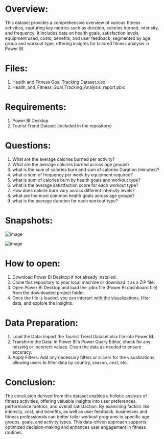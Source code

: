 # Overview:
This dataset provides a comprehensive overview of various fitness activities, capturing key metrics such as duration, calories burned, intensity, and frequency. It includes data on health goals, satisfaction levels, equipment used, costs, benefits, and user feedback, segmented by age group and workout type, offering insights for tailored fitness analysis in Power BI.

# Files:
1. Health and Fitness Goal Tracking Dataset.xlsx
2. Health_and_Fitness_Goal_Tracking_Analysis_report.pbix

# Requirements:
1. Power BI Desktop
2. Tourist Trend Dataset (included in the repository)

# Questions:
1. What are the average calories burned per activity?
2. What are the average calories burned across age groups?
3. what is the sum of calories burn and sum of calories Duration (minutes)?
4. what is sum of frequency per week by equipment required?
5. what is sum of calories burn by health goals and workout type?
6. what is the average satistfaction score for each workout type?
7. How does calorie burn vary across different intensity levels?
8. what are the most common health goals across age groups?
9. what is the average duration for each workout type?
    
# Snapshots:
![image](https://github.com/user-attachments/assets/01b407e5-bce6-4eaf-97af-5f524ff084f8)

![image](https://github.com/user-attachments/assets/6302971a-a684-4dc9-8df0-2d2066e68fee)



# How to open:
1.	 Download Power BI Desktop if not already installed.
2.	Clone this repository to your local machine or download it as a ZIP file.
3.	 Open Power BI Desktop and load the .pbix file (Power BI dashboard file) from the downloaded project folder.
4.	 Once the file is loaded, you can interact with the visualizations, filter data, and explore the insights.

# Data Preparation:
1.	Load the Data: Import the Tourist Trend Dataset.xlsx file into Power BI.
2.	Transform the Data: In Power BI's Power Query Editor, check for any missing or incorrect values. Clean the data as needed to ensure accuracy.
3.	Apply Filters: Add any necessary filters or slicers for the visualizations, allowing users to filter data by country, season, cost, etc.

# Conclusion:
The conclusion derived from this dataset enables a holistic analysis of fitness activities, offering valuable insights into user preferences, performance metrics, and overall satisfaction. By examining factors like intensity, cost, and benefits, as well as user feedback, businesses and fitness professionals can better tailor workout programs to specific age groups, goals, and activity types. This data-driven approach supports optimized decision-making and enhances user engagement in fitness routines.
